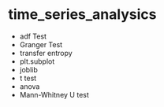 # time_series_analysics
- adf Test
- Granger Test
- transfer entropy
- plt.subplot
- joblib
- t test
- anova
- Mann-Whitney U test
